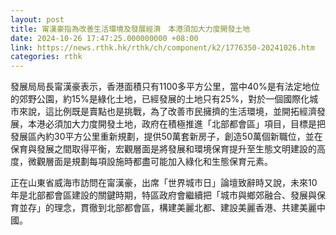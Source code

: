 ```yaml
---
layout: post
title: 甯漢豪指為改善生活環境及發展經濟　本港須加大力度開發土地
date: 2024-10-26 17:47:25.000000000 +08:00
link: https://news.rthk.hk/rthk/ch/component/k2/1776350-20241026.htm
categories: rthk
---
```


發展局局長甯漢豪表示，香港面積只有1100多平方公里，當中40%是有法定地位的郊野公園，約15%是綠化土地，已經發展的土地只有25%，對於一個國際化城市來說，這比例既是賣點也是挑戰，為了改善市民擁擠的生活環境，並開拓經濟發展，本港必須加大力度開發土地，政府在積極推進「北部都會區」項目，目標是把發展區內約30平方公里重新規劃，提供50萬套新房子，創造50萬個新職位，並在保育與發展之間取得平衡，宏觀層面是將發展和環境保育提升至生態文明建設的高度，微觀層面是規劃每項設施時都盡可能加入綠化和生態保育元素。

正在山東省威海市訪問在甯漢豪，出席「世界城市日」論壇致辭時又說，未來10年是北部都會區建設的關鍵時期，特區政府會繼續把「城市與鄉郊融合、發展與保育並存」的理念，貫徹到北部都會區，構建美麗北都、建設美麗香港、共建美麗中國。
